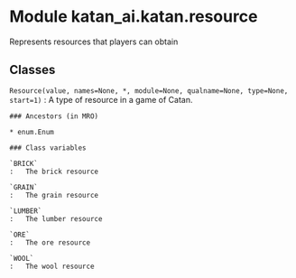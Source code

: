 Module katan_ai.katan.resource
==============================
Represents resources that players can obtain

Classes
-------

`Resource(value, names=None, *, module=None, qualname=None, type=None, start=1)`
:   A type of resource in a game of Catan.

    ### Ancestors (in MRO)

    * enum.Enum

    ### Class variables

    `BRICK`
    :   The brick resource

    `GRAIN`
    :   The grain resource

    `LUMBER`
    :   The lumber resource

    `ORE`
    :   The ore resource

    `WOOL`
    :   The wool resource
